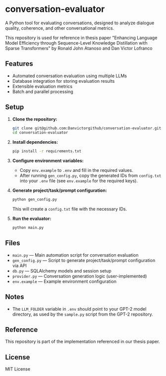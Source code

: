 # conversation-evaluator

A Python tool for evaluating conversations, designed to analyze dialogue quality, coherence, and other conversational metrics.

This repository is used for reference in thesis paper "Enhancing Language Model Efficiency through Sequence-Level Knowledge Distillation with Sparse Transformers" by Ronald John Atanoso and Dan Victor Lofranco

## Features

- Automated conversation evaluation using multiple LLMs
- Database integration for storing evaluation results
- Extensible evaluation metrics
- Batch and parallel processing

## Setup

1. **Clone the repository:**

   ```bash
   git clone git@github.com:Danvictorgithub/conversation-evaluator.git
   cd conversation-evaluator
   ```

2. **Install dependencies:**

   ```bash
   pip install -r requirements.txt
   ```

3. **Configure environment variables:**

   - Copy `env.example` to `.env` and fill in the required values.
   - After running `gen_config.py`, copy the generated IDs from `config.txt` into your `.env` file (see `env.example` for the required keys).

4. **Generate project/task/prompt configuration:**

   ```bash
   python gen_config.py
   ```

   This will create a `config.txt` file with the necessary IDs.

5. **Run the evaluator:**
   ```bash
   python main.py
   ```

## Files

- `main.py` — Main automation script for conversation evaluation
- `gen_config.py` — Script to generate project/task/prompt configuration via API
- `db.py` — SQLAlchemy models and session setup
- `provider.py` — Conversation generation logic (user-implemented)
- `env.example` — Example environment configuration

## Notes

- The `LLM_FOLDER` variable in `.env` should point to your GPT-2 model directory, as used by the `sample.py` script from the GPT-2 repository.

## Reference

This repository is part of the implementation referenced in our thesis paper.

## License

MIT License
